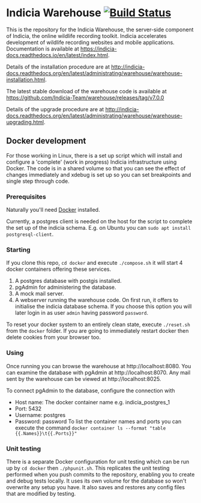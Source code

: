# Indicia Warehouse [![Build Status](https://travis-ci.com/Indicia-Team/warehouse.svg?branch=master)](https://travis-ci.com/Indicia-Team/warehouse)

This is the repository for the Indicia Warehouse, the server-side component of Indicia, the online wildlife recording
toolkit. Indicia accelerates development of wildlife recording websites and mobile applications. Documentation is
available at https://indicia-docs.readthedocs.io/en/latest/index.html.

Details of the installation procedure are at
http://indicia-docs.readthedocs.org/en/latest/administrating/warehouse/warehouse-installation.html.

The latest stable download of the warehouse code is available at https://github.com/Indicia-Team/warehouse/releases/tag/v7.0.0

Details of the upgrade procedure are at
http://indicia-docs.readthedocs.org/en/latest/administrating/warehouse/warehouse-upgrading.html.

## Docker development
For those working in Linux, there is a set up script which will install
and configure a 'complete' (work in progress) Indicia infrastructure using
Docker. The code is in a shared volume so that you can see the effect of
changes immediately and xdebug is set up so you can set breakpoints and
single step through code.

### Prerequisites
Naturally you'll need [Docker](https://docs.docker.com/engine/install/) installed.

Currently, a postgres client is needed on the host for the script to complete the set
up of the indicia schema. E.g. on Ubuntu you can
`sudo apt install postgresql-client`.

### Starting
If you clone this repo, `cd docker` and execute `./compose.sh` it will start
4 docker containers offering these services.
1. A postgres database with postgis installed.
1. pgAdmin for administering the database.
1. A mock mail server.
1. A webserver running the warehouse code.
On first run, it offers to initialise the indicia database schema.
If you choose this option you will later login in as user `admin` having
password `password`.

To reset your docker system to an entirely clean state, execute `./reset.sh`
from the `docker` folder.
If you are going to immediately restart docker then delete cookies from
your browser too.

### Using
Once running you can browse the warehouse at http://localhost:8080.
You can examine the database with pgAdmin at http://localhost:8070.
Any mail sent by the warehouse can be viewed at http://localhost:8025.

To connect pgAdmin to the database, configure the connection with
 - Host name: The docker container name e.g. indicia_postgres_1
 - Port: 5432
 - Username: postgres
 - Password: password
To list the container names and ports you can execute the command
`docker container ls --format "table {{.Names}}\t{{.Ports}}"`

### Unit testing
There is a separate Docker configuration for unit testing which can be
run up by `cd docker` then `./phpunit.sh`. This replicates the unit
testing performed when you push commits to the repository, enabling you
to create and debug tests locally. It uses its own volume for the database
so won't overwrite any setup you have. It also saves and restores any config
files that are modified by testing.